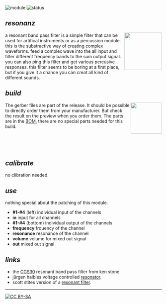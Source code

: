 ![module](https://img.shields.io/badge/module-other-yellow)
![status](https://img.shields.io/badge/status-draft-grey)

## *resonanz*

<a href="https://photos.google.com/share/AF1QipPR-NT3Snc10lRdeplb23y1ixCDCxzD0MtOzcAO54NFwgqTECFvAceLAIhImIJdqg?key=UWJQczlmZGFQQV93ZFFFRGc1dmFGaHo3RExic1l3"><img src="https://spielhuus.github.io/elektrophon/images/resonanz-logo-tmb.jpg" height="120px" align="right"></img></a> a resonant band pass filter is a simple filter that can be used for artifical  instruments or as a percussion module. this is the substractive way of creating complex waveforms. feed a complex wave into the all input and filter different frequency bands to the sum output signal. you can also ping this filter and get various percusive responses. this filter seems to be boring at a first place, but if you give it a chance you can creat all kind of different sounds. 

## *build*

<a href="https://spielhuus.github.io/elektrophon/schemas/resonanz.pdf"><img src="https://spielhuus.github.io/elektrophon/images/resonanz-schema-tmb.png" height="100px" align="right"></img></a> The gerber files are part of the release. It should be possible to directly order them from your manufacturer. But check the result on the preview when you order them. The parts are in the [BOM](BOM.md), there are no special parts needed for this build. <br/><br/><br/><br/><br/>

## *calibrate*
no clibration needed.

## *use*

nothing special about the patching of this module.

* **#1-#4** (left) individual input of the channels
* **in** input for all channels
* **#1-#4** (bottom) individual output of the channels
* **frequency** frquency of the channel
* **resonance** resonance of the channel
* **volume** volume for mixed out signal
* **out** mixed out signal

## *links*

* the [CGS30][1] resonant band pass filter from ken stone.
* jürgen haibles voltage controlled [resonator][2].
* scott stites version of a [resonant filter][3].

---
[![CC BY-SA](https://licensebuttons.net/l/by-sa/3.0/88x31.png)](https://creativecommons.org/licenses/by-sa/4.0/)

[1]: https://www.elby-designs.com/webtek/cgs/cgs30/cgs30_bpf.html
[2]: https://web.archive.org/web/20120401171645/http://www.jhaible.de/resonator/resonator.html
[3]: http://www.birthofasynth.com/Scott_Stites/Pages/triple_svvcf_const.html
